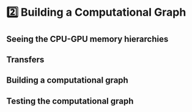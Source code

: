 # 2️⃣ Building a Computational Graph

## Seeing the CPU-GPU memory hierarchies

## Transfers

## Building a computational graph

## Testing the computational graph
